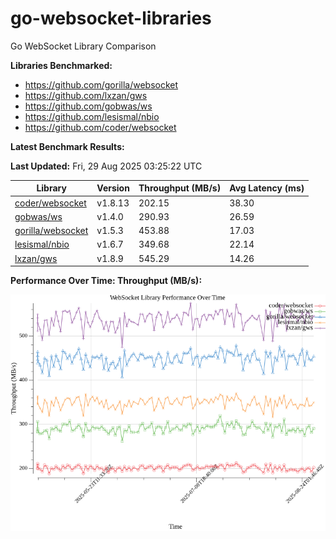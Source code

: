# go-websocket-libraries

Go WebSocket Library Comparison

**Libraries Benchmarked:**

- https://github.com/gorilla/websocket
- https://github.com/lxzan/gws
- https://github.com/gobwas/ws
- https://github.com/lesismal/nbio
- https://github.com/coder/websocket

**Latest Benchmark Results:**

<!-- BENCHMARK_TABLE_START -->
**Last Updated:** Fri, 29 Aug 2025 03:25:22 UTC

| Library                                         | Version         | Throughput (MB/s) | Avg Latency (ms) |
| ----------------------------------------------- | --------------- | ----------------- | ---------------- |
| [coder/websocket](https://github.com/coder/websocket) | v1.8.13 | 202.15 | 38.30 |
| [gobwas/ws](https://github.com/gobwas/ws) | v1.4.0 | 290.93 | 26.59 |
| [gorilla/websocket](https://github.com/gorilla/websocket) | v1.5.3 | 453.88 | 17.03 |
| [lesismal/nbio](https://github.com/lesismal/nbio) | v1.6.7 | 349.68 | 22.14 |
| [lxzan/gws](https://github.com/lxzan/gws) | v1.8.9 | 545.29 | 14.26 |
<!-- BENCHMARK_TABLE_END -->

**Performance Over Time: Throughput (MB/s):**

![Benchmark Performance Graph](benchmark_performance.png)